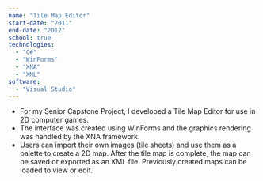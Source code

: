 ```yaml
---
name: "Tile Map Editor"
start-date: "2011"
end-date: "2012"
school: true
technologies:
  - "C#"
  - "WinForms"
  - "XNA"
  - "XML"
software:
  - "Visual Studio"
---
```

+ For my Senior Capstone Project, I developed a Tile Map Editor for use in 2D computer games.
+ The interface was created using WinForms and the graphics rendering was handled by the XNA framework.
+ Users can import their own images (tile sheets) and use them as a palette to create a 2D map. After the tile map is complete, the map can be saved or exported as an XML file. Previously created maps can be loaded to view or edit.
